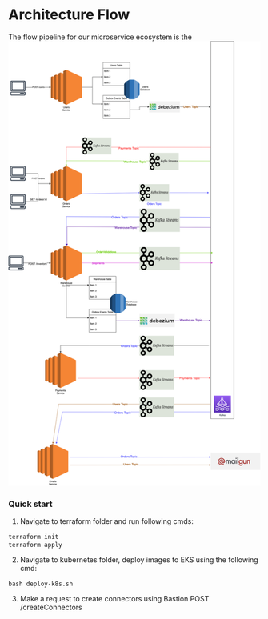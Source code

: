 # Architecture Flow

The flow pipeline for our microservice ecosystem is the ![following](./ArchitectureFlow.png)

### Quick start

1. Navigate to terraform folder and run following cmds:

```shell
terraform init
terraform apply
```

2. Navigate to kubernetes folder, deploy images to EKS using the following cmd:

```shell
bash deploy-k8s.sh
```

3. Make a request to create connectors using Bastion POST /createConnectors
